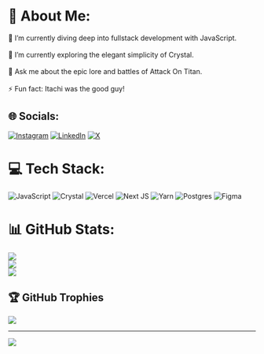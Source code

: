 # 💫 About Me:
🔭 I’m currently diving deep into fullstack development with JavaScript.<br><br>🌱 I’m currently exploring the elegant simplicity of Crystal.<br><br>💬 Ask me about the epic lore and battles of Attack On Titan.<br><br>⚡ Fun fact: Itachi was the good guy!


## 🌐 Socials:
[![Instagram](https://img.shields.io/badge/Instagram-%23E4405F.svg?logo=Instagram&logoColor=white)](https://instagram.com/_fin.ley__) [![LinkedIn](https://img.shields.io/badge/LinkedIn-%230077B5.svg?logo=linkedin&logoColor=white)](https://linkedin.com/in/finley-mwachia) [![X](https://img.shields.io/badge/X-black.svg?logo=X&logoColor=white)](https://x.com/pafamy) 

# 💻 Tech Stack:
![JavaScript](https://img.shields.io/badge/javascript-%23323330.svg?style=for-the-badge&logo=javascript&logoColor=%23F7DF1E) ![Crystal](https://img.shields.io/badge/crystal-%23000000.svg?style=for-the-badge&logo=crystal&logoColor=white) ![Vercel](https://img.shields.io/badge/vercel-%23000000.svg?style=for-the-badge&logo=vercel&logoColor=white) ![Next JS](https://img.shields.io/badge/Next-black?style=for-the-badge&logo=next.js&logoColor=white) ![Yarn](https://img.shields.io/badge/yarn-%232C8EBB.svg?style=for-the-badge&logo=yarn&logoColor=white) ![Postgres](https://img.shields.io/badge/postgres-%23316192.svg?style=for-the-badge&logo=postgresql&logoColor=white) ![Figma](https://img.shields.io/badge/figma-%23F24E1E.svg?style=for-the-badge&logo=figma&logoColor=white)
# 📊 GitHub Stats:
![](https://github-readme-stats.vercel.app/api?username=nader215&theme=dark&hide_border=false&include_all_commits=false&count_private=false)<br/>
![](https://github-readme-streak-stats.herokuapp.com/?user=nader215&theme=dark&hide_border=false)<br/>
![](https://github-readme-stats.vercel.app/api/top-langs/?username=nader215&theme=dark&hide_border=false&include_all_commits=false&count_private=false&layout=compact)

## 🏆 GitHub Trophies
![](https://github-profile-trophy.vercel.app/?username=nader215&theme=transparent&no-frame=false&no-bg=true&margin-w=4)

---
[![](https://visitcount.itsvg.in/api?id=nader215&icon=0&color=0)](https://visitcount.itsvg.in)

<!-- Proudly created with GPRM ( https://gprm.itsvg.in ) -->
